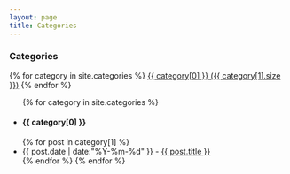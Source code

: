 ```yaml
---
layout: page
title: Categories
---
```


<h3>Categories</h3>
<div id="tag_cloud" class="cloud">
{% for category in site.categories %}
<a href="#{{ category[0] }}" title="{{ category[0] }}" rel="{{ 12 | minus:tag[0].size }}">{{ category[0] }} ({{ category[1].size }})</a>
{% endfor %}
</div>

<ul class="list-unstyled">
{% for category in site.categories %}
  <h4><li id="{{ category[0] }}">{{ category[0] }}</li></h4>
{% for post in category[1] %}
  <li>
  <time datetime="{{ post.date | date:"%Y-%m-%d" }}">{{ post.date | date:"%Y-%m-%d" }}</time> - <a href="{{ site.url }}{{ post.url }}" title="{{ post.title }}">{{ post.title }}</a>
  </li>
{% endfor %}
{% endfor %}
</ul>

<script src="/assets/jquery.tagcloud/jquery.tagcloud.js" type="text/javascript" charset="utf-8"></script> 
<script language="javascript">
$.fn.tagcloud.defaults = {
    size: {start: 10, end: 18, unit: 'pt'},
    color: {start: '#5154e3', end: '#f16121'}
};

$(function () {
    $('#tag_cloud a').tagcloud();
});
</script>

